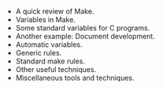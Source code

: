 * A quick review of Make.
* Variables in Make.
* Some standard variables for C programs.
* Another example: Document development.
* Automatic variables.
* Generic rules.
* Standard make rules.
* Other useful techniques.
* Miscellaneous tools and techniques.
